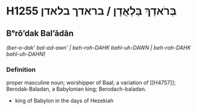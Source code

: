 # H1255 בְּרֹאדַךְ בַּלְאֲדָן / בראדך בלאדן

## Bᵉrôʼdak Balʼădân

_(ber-o-dak' bal-ad-awn' | beh-roh-DAHK bahl-uh-DAWN | beh-roh-DAHK bahl-uh-DAHN)_

### Definition

proper masculine noun; worshipper of Baal; a variation of [[H4757]]; Berodak-Baladan, a Babylonian king; Berodach-baladan.

- king of Babylon in the days of Hezekiah
